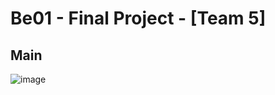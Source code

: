 # Be01 - Final Project - [Team 5]

## Main

![image](https://github.com/Team5-be01-Final-Project/Main/assets/149128094/325a29bd-c6a9-4c9d-812d-56832cea95b2)
